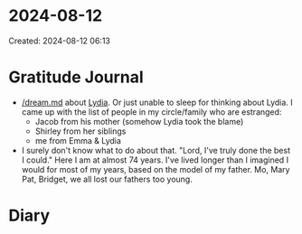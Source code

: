# 2024-08-12
Created: 2024-08-12 06:13

# Gratitude Journal 

- [/dream.md](/dream.md) about [Lydia](/Lydia.md). Or just unable to sleep for thinking about Lydia. I came up with the list of people in my circle/family who are estranged:
    - Jacob from his mother (somehow Lydia took the blame)
    - Shirley from her siblings
    - me from Emma & Lydia
- I surely don't know what to do about that. "Lord, I've truly done the best I could." Here I am at almost 74 years. I've lived longer than I imagined I would for most of my years, based on the model of my father. Mo, Mary Pat, Bridget, we all lost our fathers too young. 

# Diary 

 
